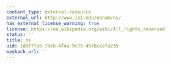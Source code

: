 ```yaml
---
content_type: external-resource
external_url: http://www.isi.edu/nsnam/ns/
has_external_license_warning: true
license: https://en.wikipedia.org/wiki/All_rights_reserved
status: ''
title: ns
uid: 1ddf7fab-73eb-4f4a-9c75-457bccefa235
wayback_url: ''
---
```

